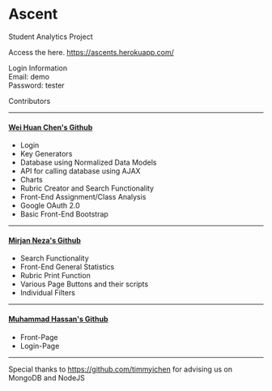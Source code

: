 # Ascent
Student Analytics Project

Access the here.
https://ascents.herokuapp.com/

Login Information
<br>
Email: demo
<br>
Password: tester


Contributors
<hr>

#### [Wei Huan Chen's Github](https://github.com/whc105/ascent)
* Login
* Key Generators
* Database using Normalized Data Models
* API for calling database using AJAX
* Charts
* Rubric Creator and Search Functionality
* Front-End Assignment/Class Analysis
* Google OAuth 2.0
* Basic Front-End Bootstrap
<hr>

#### [Mirjan Neza's Github](https://github.com/mirjanneza/ascent)
* Search Functionality 
* Front-End General Statistics
* Rubric Print Function
* Various Page Buttons and their scripts
* Individual Filters
<hr>

#### [Muhammad Hassan's Github](https://github.com/hassan3095)
* Front-Page
* Login-Page
<hr>

Special thanks to https://github.com/timmyichen for advising us on MongoDB and NodeJS
